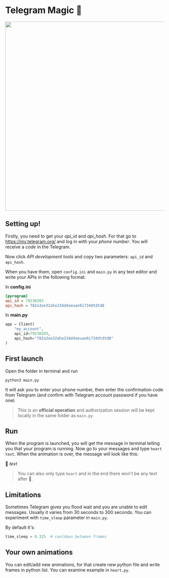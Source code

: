 # Telegram Magic 💛

<img src="https://user-images.githubusercontent.com/62175053/166745111-b2c30b8f-daa2-4e6a-9e18-dbc717bb93c8.gif" width="600" />

## Setting up!
Firstly, you need to get your _api_id_ and _api_hash_.
For that go to https://my.telegram.org/ and log in with your _phone number_. You will receive a _code_ in the Telegram.

Now click _API development tools_ and copy two parameters: `api_id` and `api_hash`.

When you have them, open `config.ini` and `main.py` in any text editor and write your APIs in the following format:

In **config.ini**
```ini
[pyrogram]
api_id = 79230203
api_hash = 782a3oe32aho234ddoeuae9i734dtdtd8
```
In **main.py**
```python
app = Client(
    "my_account",
    api_id=79230203,
    api_hash="782a3oe32aho234ddoeuae9i734dtdtd8"
)
```

## First launch
Open the folder in terminal and run

```python3 main.py```

It will ask you to enter your phone number, then enter the confirmation code from Telegram (and confirm with Telegram account password if you have one)

> This is an **official operation** and authorization session will be kept locally in the same folder as ```main.py```

## Run

When the program is launched, you will get the message in terminal telling you that your program is running. Now go to your messages and type ```heart text```. When the animation is over, the message will look like this: 

💛 _text_

> You can also only type ```heart``` and in the end there won't be any text after 💛.



## Limitations
Sometimes Telegram gives you flood wait and you are unable to edit messages. Usually it varies from 30 seconds to 300 seconds. You can experiment with `time_sleep` parameter in `main.py`.

By default it's:

```python
time_sleep = 0.325  # cooldown between frames
```

## Your own animations
You can edit/add new animations, for that create new python file and write frames in python list. You can examine example in `heart.py`.
